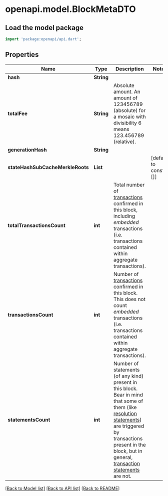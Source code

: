 # openapi.model.BlockMetaDTO

## Load the model package
```dart
import 'package:openapi/api.dart';
```

## Properties
Name | Type | Description | Notes
------------ | ------------- | ------------- | -------------
**hash** | **String** |  | 
**totalFee** | **String** | Absolute amount. An amount of 123456789 (absolute) for a mosaic with divisibility 6 means 123.456789 (relative). | 
**generationHash** | **String** |  | 
**stateHashSubCacheMerkleRoots** | **List<String>** |  | [default to const []]
**totalTransactionsCount** | **int** | Total number of [transactions](https://docs.symbolplatform.com/concepts/transaction.html) confirmed in this block, including *embedded* transactions (i.e. transactions contained within aggregate transactions).  | 
**transactionsCount** | **int** | Number of [transactions](https://docs.symbolplatform.com/concepts/transaction.html) confirmed in this block. This does not count *embedded* transactions (i.e. transactions contained within aggregate transactions).  | 
**statementsCount** | **int** | Number of statements (of any kind) present in this block. Bear in mind that some of them (like [resolution statements](https://docs.symbolplatform.com/concepts/receipt.html#resolution-statement)) are triggered by transactions present in the block, but in general, [transaction statements](https://docs.symbolplatform.com/concepts/receipt.html#transaction-statement) are not.  | 

[[Back to Model list]](../README.md#documentation-for-models) [[Back to API list]](../README.md#documentation-for-api-endpoints) [[Back to README]](../README.md)


